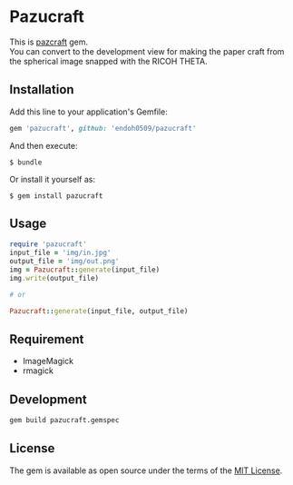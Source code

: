 # Pazucraft

This is [pazcraft](https://github.com/chihayafuru/pazucraft) gem.  
You can convert to the development view for making the paper craft from the spherical image snapped with the RICOH THETA.

## Installation

Add this line to your application's Gemfile:

```ruby
gem 'pazucraft', github: 'endoh0509/pazucraft'
```

And then execute:

    $ bundle

Or install it yourself as:

    $ gem install pazucraft

## Usage

```ruby
require 'pazucraft'
input_file = 'img/in.jpg'
output_file = 'img/out.png'
img = Pazucraft::generate(input_file)
img.write(output_file)

# or

Pazucraft::generate(input_file, output_file)
```

## Requirement

- ImageMagick
- rmagick

## Development

```bash
gem build pazucraft.gemspec
```

## License

The gem is available as open source under the terms of the [MIT License](http://opensource.org/licenses/MIT).

